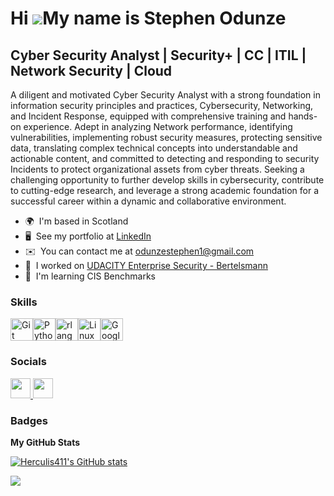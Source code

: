 Hi ![](https://user-images.githubusercontent.com/18350557/176309783-0785949b-9127-417c-8b55-ab5a4333674e.gif)My name is Stephen Odunze
======================================================================================================================================

Cyber Security Analyst | Security+ | CC | ITIL | Network Security | Cloud
-------------------------------------------------------------------------

A diligent and motivated Cyber Security Analyst with a strong foundation in information security principles and practices, Cybersecurity, Networking, and Incident Response, equipped with comprehensive training and hands-on experience. Adept in analyzing Network performance, identifying vulnerabilities, implementing robust security measures, protecting sensitive data, translating complex technical concepts into understandable and actionable content, and committed to detecting and responding to security Incidents to protect organizational assets from cyber threats. Seeking a challenging opportunity to further develop skills in cybersecurity, contribute to cutting-edge research, and leverage a strong academic foundation for a successful career within a dynamic and collaborative environment.

* 🌍  I'm based in Scotland
* 🖥️  See my portfolio at [LinkedIn](http://www.linkedin.com/in/stephen-odunze411/)
* ✉️  You can contact me at [odunzestephen1@gmail.com](mailto:odunzestephen1@gmail.com)
* 🚀  I worked on [UDACITY Enterprise Security - Bertelsmann](http://emc.udacity.com/c/scholarshipsbertelsmann/)
* 🧠  I'm learning CIS Benchmarks

### Skills


<p align="left">
<a href="https://git-scm.com/" target="_blank" rel="noreferrer"><img src="https://raw.githubusercontent.com/danielcranney/readme-generator/main/public/icons/skills/git-colored.svg" width="36" height="36" alt="Git" /></a><a href="https://www.python.org/" target="_blank" rel="noreferrer"><img src="https://raw.githubusercontent.com/danielcranney/readme-generator/main/public/icons/skills/python-colored.svg" width="36" height="36" alt="Python" /></a><a href="https://www.r-project.org/" target="_blank" rel="noreferrer"><img src="https://raw.githubusercontent.com/danielcranney/readme-generator/main/public/icons/skills/rlang-colored.svg" width="36" height="36" alt="rlang" /></a><a href="https://www.linux.org" target="_blank" rel="noreferrer"><img src="https://raw.githubusercontent.com/danielcranney/readme-generator/main/public/icons/skills/linux-colored.svg" width="36" height="36" alt="Linux" /></a><a href="https://cloud.google.com/" target="_blank" rel="noreferrer"><img src="https://raw.githubusercontent.com/danielcranney/readme-generator/main/public/icons/skills/googlecloud-colored.svg" width="36" height="36" alt="Google Cloud" /></a>
</p>


### Socials

<p align="left"> <a href="https://www.github.com/Herculis411" target="_blank" rel="noreferrer"> <picture> <source media="(prefers-color-scheme: dark)" srcset="https://raw.githubusercontent.com/danielcranney/readme-generator/main/public/icons/socials/github-dark.svg" /> <source media="(prefers-color-scheme: light)" srcset="https://raw.githubusercontent.com/danielcranney/readme-generator/main/public/icons/socials/github.svg" /> <img src="https://raw.githubusercontent.com/danielcranney/readme-generator/main/public/icons/socials/github.svg" width="32" height="32" /> </picture> </a> <a href="https://www.linkedin.com/in/stephen-odunze411" target="_blank" rel="noreferrer"> <picture> <source media="(prefers-color-scheme: dark)" srcset="https://raw.githubusercontent.com/danielcranney/readme-generator/main/public/icons/socials/linkedin-dark.svg" /> <source media="(prefers-color-scheme: light)" srcset="https://raw.githubusercontent.com/danielcranney/readme-generator/main/public/icons/socials/linkedin.svg" /> <img src="https://raw.githubusercontent.com/danielcranney/readme-generator/main/public/icons/socials/linkedin.svg" width="32" height="32" /> </picture> </a></p>

### Badges

<b>My GitHub Stats</b>

<a href="http://www.github.com/Herculis411"><img src="https://github-readme-stats.vercel.app/api?username=Herculis411&show_icons=true&hide=&count_private=true&title_color=0891b2&text_color=ffffff&icon_color=0891b2&bg_color=1c1917&hide_border=true&show_icons=true" alt="Herculis411's GitHub stats" /></a>

<a href="http://www.github.com/Herculis411"><img src="https://github-readme-streak-stats.herokuapp.com/?user=Herculis411&stroke=ffffff&background=1c1917&ring=0891b2&fire=0891b2&currStreakNum=ffffff&currStreakLabel=0891b2&sideNums=ffffff&sideLabels=ffffff&dates=ffffff&hide_border=true" /></a>
